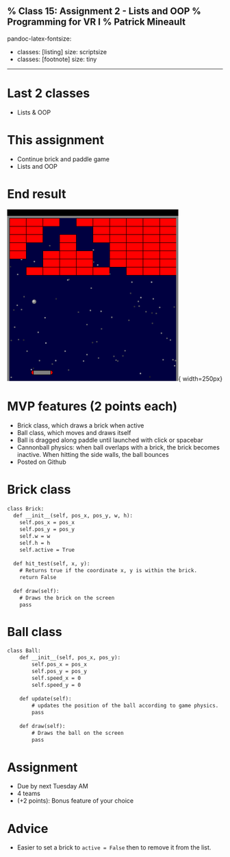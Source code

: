 % Class 15: Assignment 2 - Lists and OOP
% Programming for VR I
% Patrick Mineault
---
pandoc-latex-fontsize:
  - classes: [listing]
    size: scriptsize
  - classes: [footnote]
    size: tiny
---

# Last 2 classes

* Lists & OOP

# This assignment

* Continue brick and paddle game
* Lists and OOP

# End result

![Cannonball model](frame.png){ width=250px}

# MVP features (2 points each)

* Brick class, which draws a brick when active
* Ball class, which moves and draws itself
* Ball is dragged along paddle until launched with click or spacebar
* Cannonball physics: when ball overlaps with a brick, the brick becomes inactive. When hitting the side walls, the ball bounces
* Posted on Github

# Brick class

```{.python .listing}
class Brick:
  def __init__(self, pos_x, pos_y, w, h):
    self.pos_x = pos_x
    self.pos_y = pos_y
    self.w = w
    self.h = h
    self.active = True

  def hit_test(self, x, y):
    # Returns true if the coordinate x, y is within the brick.
    return False

  def draw(self):
    # Draws the brick on the screen
    pass
```

# Ball class

```{.python .listing}
class Ball:
    def __init__(self, pos_x, pos_y):
        self.pos_x = pos_x
        self.pos_y = pos_y
        self.speed_x = 0
        self.speed_y = 0

    def update(self):
        # updates the position of the ball according to game physics.
        pass

    def draw(self):
        # Draws the ball on the screen
        pass
```

# Assignment

* Due by next Tuesday AM
* 4 teams
* (+2 points): Bonus feature of your choice

# Advice

* Easier to set a brick to `active = False` then to remove it from the list.
